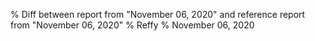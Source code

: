 % Diff between report from "November 06, 2020" and reference report from "November 06, 2020"
% Reffy
% November 06, 2020

